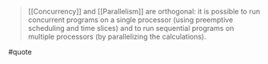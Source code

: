 > [[Concurrency]] and [[Parallelism]] are orthogonal: it is possible to run concurrent programs on a single processor (using preemptive scheduling and time slices) and to run sequential programs on multiple processors (by parallelizing the calculations).

#quote